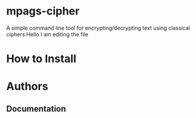 # mpags-cipher
A simple command line tool for encrypting/decrypting text using classical ciphers
Hello I am editing the file

How to Install
====================

Authors
====================

Documentation
---------------------

